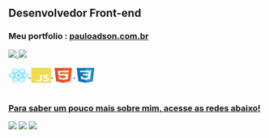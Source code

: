 ## Desenvolvedor Front-end
### Meu portfolio : <a href="https://www.pauloadson.com.br/">pauloadson.com.br</a>

 <div>
  <a href="https://github.com/PauloAdson">
   <img height="200" src="https://github-readme-stats.vercel.app/api?username=PauloAdson&show_icons=false&theme=synthwave&bg_color=20232a&title_color=08b6fe&text_color=FFFFFF&hide_border=true&include_all_commits=false&count_private=true"/>
  <img height="200" src="https://github-readme-stats.vercel.app/api/top-langs/?username=PauloAdson&layout=normal&langs_count=6&card_width=563&theme=synthwave&bg_color=20232a&title_color=08b6fe&text_color=FFFFFF&hide_border=true"/>
</div>
    
<div style="display: inline_block"><br>
  <img align="center" alt="CSS" height="30" width="40" src="https://raw.githubusercontent.com/devicons/devicon/master/icons/react/react-original.svg">
  <img align="center" alt="Js" height="30" width="40" src="https://raw.githubusercontent.com/devicons/devicon/master/icons/javascript/javascript-plain.svg">
  <img align="center" alt="HTML" height="30" width="40" src="https://raw.githubusercontent.com/devicons/devicon/master/icons/html5/html5-original.svg">
  <img align="center" alt="CSS" height="30" width="40" src="https://raw.githubusercontent.com/devicons/devicon/master/icons/css3/css3-original.svg">
</div>
 
<br>
 
### Para saber um pouco mais sobre mim, acesse as redes abaixo!
 
<div> 
  <a target="_blank" href="https://instagram.com/oluap_dev/"><img src="https://img.shields.io/badge/-Instagram-%23E4405F?style=for-the-badge&logo=instagram&logoColor=white" target="_blank"></a>
  <a href = "mailto:paulo.alves200581@gmail.com"><img src="https://img.shields.io/badge/-Gmail-%23333?style=for-the-badge&logo=gmail&logoColor=white" target="_blank"></a>
  <a href="https://www.linkedin.com/in/paulo-adson/" target="_blank"><img src="https://img.shields.io/badge/-LinkedIn-%230077B5?style=for-the-badge&logo=linkedin&logoColor=white" target="_blank"></a>
</div>
